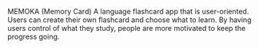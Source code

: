 MEMOKA (Memory Card)
A language flashcard app that is user-oriented. Users can create their own flashcard and choose what to learn.
By having users control of what they study, people are more motivated to keep the progress going.
